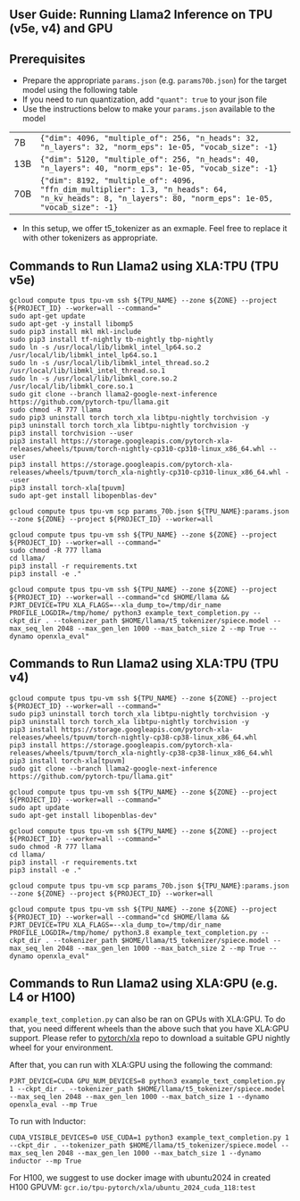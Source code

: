 ## User Guide: Running Llama2 Inference on TPU (v5e, v4) and GPU

## Prerequisites



* Prepare the appropriate `params.json` (e.g. `params70b.json`) for the target model using the following table
* If you need to run quantization, add `"quant": true` to your json file
* Use the instructions below to make your `params.json` available to the model

<table>
  <tr>
   <td>
7B
   </td>
   <td><code>{"dim": 4096, "multiple_of": 256, "n_heads": 32, "n_layers": 32, "norm_eps": 1e-05, "vocab_size": -1}</code>
   </td>
  </tr>
  <tr>
   <td>13B
   </td>
   <td><code>{"dim": 5120, "multiple_of": 256, "n_heads": 40, "n_layers": 40, "norm_eps": 1e-05, "vocab_size": -1}</code>
   </td>
  </tr>
  <tr>
   <td>70B
   </td>
   <td><code>{"dim": 8192, "multiple_of": 4096, "ffn_dim_multiplier": 1.3, "n_heads": 64, "n_kv_heads": 8, "n_layers": 80, "norm_eps": 1e-05, "vocab_size": -1}</code>
   </td>
  </tr>
</table>

* In this setup, we offer t5_tokenizer as an exmaple. Feel free to replace it
  with other tokenizers as appropriate.

## Commands to Run Llama2 using XLA:TPU (TPU v5e)
```
gcloud compute tpus tpu-vm ssh ${TPU_NAME} --zone ${ZONE} --project ${PROJECT_ID} --worker=all --command="
sudo apt-get update
sudo apt-get -y install libomp5
sudo pip3 install mkl mkl-include
sudo pip3 install tf-nightly tb-nightly tbp-nightly
sudo ln -s /usr/local/lib/libmkl_intel_lp64.so.2 /usr/local/lib/libmkl_intel_lp64.so.1
sudo ln -s /usr/local/lib/libmkl_intel_thread.so.2 /usr/local/lib/libmkl_intel_thread.so.1
sudo ln -s /usr/local/lib/libmkl_core.so.2 /usr/local/lib/libmkl_core.so.1
sudo git clone --branch llama2-google-next-inference https://github.com/pytorch-tpu/llama.git
sudo chmod -R 777 llama
sudo pip3 uninstall torch torch_xla libtpu-nightly torchvision -y
pip3 uninstall torch torch_xla libtpu-nightly torchvision -y
pip3 install torchvision --user 
pip3 install https://storage.googleapis.com/pytorch-xla-releases/wheels/tpuvm/torch-nightly-cp310-cp310-linux_x86_64.whl --user 
pip3 install https://storage.googleapis.com/pytorch-xla-releases/wheels/tpuvm/torch_xla-nightly-cp310-cp310-linux_x86_64.whl --user
pip3 install torch-xla[tpuvm]
sudo apt-get install libopenblas-dev"

gcloud compute tpus tpu-vm scp params_70b.json ${TPU_NAME}:params.json --zone ${ZONE} --project ${PROJECT_ID} --worker=all

gcloud compute tpus tpu-vm ssh ${TPU_NAME} --zone ${ZONE} --project ${PROJECT_ID} --worker=all --command="
sudo chmod -R 777 llama
cd llama/
pip3 install -r requirements.txt
pip3 install -e ."

gcloud compute tpus tpu-vm ssh ${TPU_NAME} --zone ${ZONE} --project ${PROJECT_ID} --worker=all --command="cd $HOME/llama && 
PJRT_DEVICE=TPU XLA_FLAGS=--xla_dump_to=/tmp/dir_name PROFILE_LOGDIR=/tmp/home/ python3 example_text_completion.py --ckpt_dir . --tokenizer_path $HOME/llama/t5_tokenizer/spiece.model --max_seq_len 2048 --max_gen_len 1000 --max_batch_size 2 --mp True --dynamo openxla_eval"
```

## Commands to Run Llama2 using XLA:TPU (TPU v4)

```
gcloud compute tpus tpu-vm ssh ${TPU_NAME} --zone ${ZONE} --project ${PROJECT_ID} --worker=all --command="
sudo pip3 uninstall torch torch_xla libtpu-nightly torchvision -y
pip3 uninstall torch torch_xla libtpu-nightly torchvision -y
pip3 install https://storage.googleapis.com/pytorch-xla-releases/wheels/tpuvm/torch-nightly-cp38-cp38-linux_x86_64.whl
pip3 install https://storage.googleapis.com/pytorch-xla-releases/wheels/tpuvm/torch_xla-nightly-cp38-cp38-linux_x86_64.whl
pip3 install torch-xla[tpuvm]
sudo git clone --branch llama2-google-next-inference https://github.com/pytorch-tpu/llama.git"

gcloud compute tpus tpu-vm ssh ${TPU_NAME} --zone ${ZONE} --project ${PROJECT_ID} --worker=all --command="
sudo apt update
sudo apt-get install libopenblas-dev"

gcloud compute tpus tpu-vm ssh ${TPU_NAME} --zone ${ZONE} --project ${PROJECT_ID} --worker=all --command="
sudo chmod -R 777 llama
cd llama/
pip3 install -r requirements.txt
pip3 install -e ."

gcloud compute tpus tpu-vm scp params_70b.json ${TPU_NAME}:params.json --zone ${ZONE} --project ${PROJECT_ID} --worker=all

gcloud compute tpus tpu-vm ssh ${TPU_NAME} --zone ${ZONE} --project ${PROJECT_ID} --worker=all --command="cd $HOME/llama && 
PJRT_DEVICE=TPU XLA_FLAGS=--xla_dump_to=/tmp/dir_name PROFILE_LOGDIR=/tmp/home/ python3.8 example_text_completion.py --ckpt_dir . --tokenizer_path $HOME/llama/t5_tokenizer/spiece.model --max_seq_len 2048 --max_gen_len 1000 --max_batch_size 2 --mp True --dynamo openxla_eval"
```
## Commands to Run Llama2 using XLA:GPU (e.g. L4 or H100)

`example_text_completion.py` can also be ran on GPUs with XLA:GPU. To do that, you need different wheels than the above such
that you have XLA:GPU support. Please refer to [pytorch/xla](https://github.com/pytorch/xla#wheel) repo to download
a suitable GPU nightly wheel for your environment.

After that, you can run with XLA:GPU using the following the command:
```
PJRT_DEVICE=CUDA GPU_NUM_DEVICES=8 python3 example_text_completion.py 1 --ckpt_dir . --tokenizer_path $HOME/llama/t5_tokenizer/spiece.model --max_seq_len 2048 --max_gen_len 1000 --max_batch_size 1 --dynamo openxla_eval --mp True
```
To run with Inductor:
```
CUDA_VISIBLE_DEVICES=0 USE_CUDA=1 python3 example_text_completion.py 1 --ckpt_dir . --tokenizer_path $HOME/llama/t5_tokenizer/spiece.model --max_seq_len 2048 --max_gen_len 1000 --max_batch_size 1 --dynamo inductor --mp True
```

For H100, we suggest to use docker image with ubuntu2024 in created H100 GPUVM: `gcr.io/tpu-pytorch/xla/ubuntu_2024_cuda_118:test`
